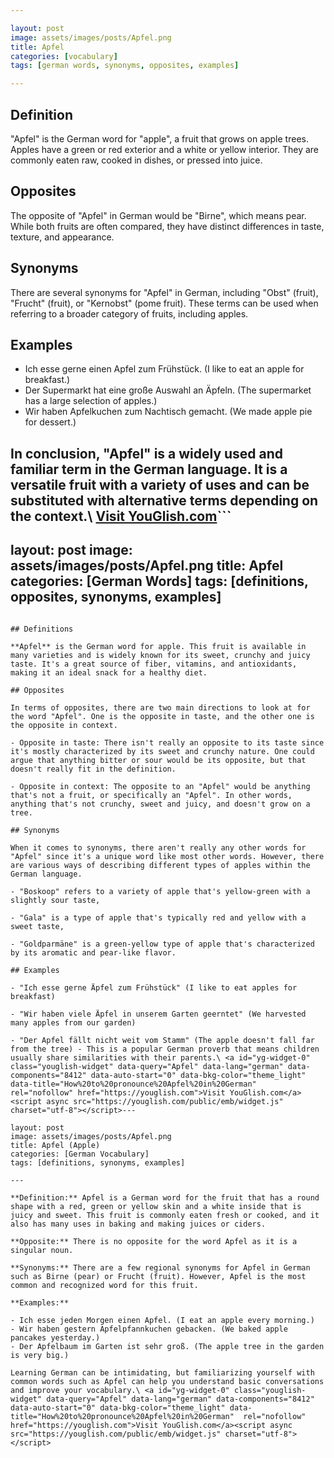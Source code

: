 ```yaml
---

layout: post
image: assets/images/posts/Apfel.png
title: Apfel
categories: [vocabulary]
tags: [german words, synonyms, opposites, examples]

---
```


## Definition

"Apfel" is the German word for "apple", a fruit that grows on apple trees. Apples have a green or red exterior and a white or yellow interior. They are commonly eaten raw, cooked in dishes, or pressed into juice. 

## Opposites

The opposite of "Apfel" in German would be "Birne", which means pear. While both fruits are often compared, they have distinct differences in taste, texture, and appearance.

## Synonyms 

There are several synonyms for "Apfel" in German, including "Obst" (fruit), "Frucht" (fruit), or "Kernobst" (pome fruit). These terms can be used when referring to a broader category of fruits, including apples.

## Examples

- Ich esse gerne einen Apfel zum Frühstück. (I like to eat an apple for breakfast.)
- Der Supermarkt hat eine große Auswahl an Äpfeln. (The supermarket has a large selection of apples.)
- Wir haben Apfelkuchen zum Nachtisch gemacht. (We made apple pie for dessert.)

In conclusion, "Apfel" is a widely used and familiar term in the German language. It is a versatile fruit with a variety of uses and can be substituted with alternative terms depending on the context.\ <a id="yg-widget-0" class="youglish-widget" data-query="Apfel" data-lang="german" data-components="8412" data-auto-start="0" data-bkg-color="theme_light" data-title="How%20to%20pronounce%20Apfel%20in%20German"  rel="nofollow" href="https://youglish.com">Visit YouGlish.com</a><script async src="https://youglish.com/public/emb/widget.js" charset="utf-8"></script>```
---
layout: post
image: assets/images/posts/Apfel.png
title: Apfel
categories: [German Words]
tags: [definitions, opposites, synonyms, examples]
---
```

## Definitions

**Apfel** is the German word for apple. This fruit is available in many varieties and is widely known for its sweet, crunchy and juicy taste. It's a great source of fiber, vitamins, and antioxidants, making it an ideal snack for a healthy diet.

## Opposites

In terms of opposites, there are two main directions to look at for the word "Apfel". One is the opposite in taste, and the other one is the opposite in context.

- Opposite in taste: There isn't really an opposite to its taste since it's mostly characterized by its sweet and crunchy nature. One could argue that anything bitter or sour would be its opposite, but that doesn't really fit in the definition.

- Opposite in context: The opposite to an "Apfel" would be anything that's not a fruit, or specifically an "Apfel". In other words, anything that's not crunchy, sweet and juicy, and doesn't grow on a tree.

## Synonyms

When it comes to synonyms, there aren't really any other words for "Apfel" since it's a unique word like most other words. However, there are various ways of describing different types of apples within the German language.

- "Boskoop" refers to a variety of apple that's yellow-green with a slightly sour taste,

- "Gala" is a type of apple that's typically red and yellow with a sweet taste,

- "Goldparmäne" is a green-yellow type of apple that's characterized by its aromatic and pear-like flavor.

## Examples

- "Ich esse gerne Äpfel zum Frühstück" (I like to eat apples for breakfast)

- "Wir haben viele Äpfel in unserem Garten geerntet" (We harvested many apples from our garden)

- "Der Apfel fällt nicht weit vom Stamm" (The apple doesn't fall far from the tree) - This is a popular German proverb that means children usually share similarities with their parents.\ <a id="yg-widget-0" class="youglish-widget" data-query="Apfel" data-lang="german" data-components="8412" data-auto-start="0" data-bkg-color="theme_light" data-title="How%20to%20pronounce%20Apfel%20in%20German"  rel="nofollow" href="https://youglish.com">Visit YouGlish.com</a><script async src="https://youglish.com/public/emb/widget.js" charset="utf-8"></script>---

layout: post
image: assets/images/posts/Apfel.png
title: Apfel (Apple)
categories: [German Vocabulary]
tags: [definitions, synonyms, examples]

---

**Definition:** Apfel is a German word for the fruit that has a round shape with a red, green or yellow skin and a white inside that is juicy and sweet. This fruit is commonly eaten fresh or cooked, and it also has many uses in baking and making juices or ciders.

**Opposite:** There is no opposite for the word Apfel as it is a singular noun.

**Synonyms:** There are a few regional synonyms for Apfel in German such as Birne (pear) or Frucht (fruit). However, Apfel is the most common and recognized word for this fruit.

**Examples:**

- Ich esse jeden Morgen einen Apfel. (I eat an apple every morning.)
- Wir haben gestern Apfelpfannkuchen gebacken. (We baked apple pancakes yesterday.)
- Der Apfelbaum im Garten ist sehr groß. (The apple tree in the garden is very big.)

Learning German can be intimidating, but familiarizing yourself with common words such as Apfel can help you understand basic conversations and improve your vocabulary.\ <a id="yg-widget-0" class="youglish-widget" data-query="Apfel" data-lang="german" data-components="8412" data-auto-start="0" data-bkg-color="theme_light" data-title="How%20to%20pronounce%20Apfel%20in%20German"  rel="nofollow" href="https://youglish.com">Visit YouGlish.com</a><script async src="https://youglish.com/public/emb/widget.js" charset="utf-8"></script>